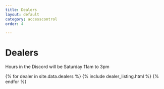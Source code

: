 ```yaml
---
title: Dealers
layout: default
category: accesscontrol
order: 4

---
```

# Dealers

Hours in the Discord will be Saturday 11am to 3pm

{% for dealer in site.data.dealers %}
{% include dealer_listing.html %}
{% endfor %}